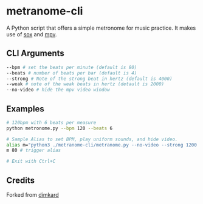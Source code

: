 
# metranome-cli

A Python script that offers a simple metronome for music practice. It makes use of [sox](https://sox.sourceforge.net) and [mpv](https://mpv.io/).

## CLI Arguments

```bash
--bpm # set the beats per minute (default is 80)
--beats # number of beats per bar (default is 4)
--strong # Note of the strong beat in hertz (default is 4000)
--weak # note of the weak beats in hertz (detault is 2000)
--no-video # hide the mpv video window
```

## Examples 

```bash
# 120bpm with 6 beats per measure
python metronome.py --bpm 120 --beats 6

# Sample Alias to set BPM, play uniform sounds, and hide video.
alias m="python3 ./metranome-cli/metranome.py --no-video --strong 1200 --weak 1200 --bpm"
m 80 # trigger alias

# Exit with Ctrl+C
```

## Credits

Forked from [dimkard](https://codeberg.org/dimkard/simple-metronome/src/branch/main/README.md)